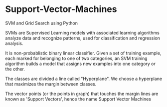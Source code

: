 # Support-Vector-Machines
SVM and Grid Search using Python


SVMs are Supervised Learning models with associated learning algorithms analyze data and recognize patterns, used for classification and regression analysis. 

It is non-probablistic binary linear classifier. Given a set of training example, each marked for belonging to one of two categories, an SVM training algorithm builds a model that assigns new examples into one category or the other. 

The classes are divided a line called "Hyperplane". We choose a hyperplane that maximizes the margin between classes. 

The vector points (or the points in graph) that touches the margin lines are known as 'Support Vectors', hence the name Support Vector Machines
